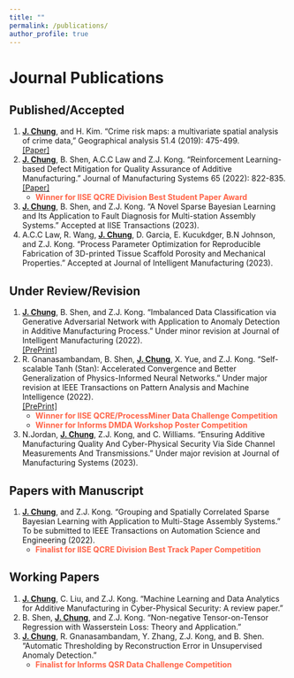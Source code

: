 ```yaml
---
title: ""
permalink: /publications/
author_profile: true
---
```

# Journal Publications 

## Published/Accepted 
1. <b><ins>J. Chung</ins></b>, and H. Kim.  “Crime risk maps: a multivariate spatial analysis of crime data,” Geographical analysis 51.4 (2019): 475-499. <br>[[Paper]](https://onlinelibrary.wiley.com/doi/full/10.1111/gean.12182) 
2. <b><ins>J. Chung</ins></b>, B. Shen, A.C.C Law and Z.J. Kong. “Reinforcement Learning-based Defect Mitigation for
Quality Assurance of Additive Manufacturing.” Journal of Manufacturing Systems 65 (2022): 822-835.
<br>[[Paper]](https://doi.org/10.1016/j.jmsy.2022.11.008) 
    * <span style="color: Tomato"> **Winner for IISE QCRE Division Best Student Paper Award**  </span>  
3. <b><ins>J. Chung</ins></b>, B. Shen, and Z.J. Kong. “A Novel Sparse Bayesian Learning and Its Application to Fault
Diagnosis for Multi-station Assembly Systems.” Accepted at IISE Transactions (2023).  
4. A.C.C Law, R. Wang, <b><ins>J. Chung</ins></b>, D. Garcia, E. Kucukdger, B.N Johnson, and Z.J. Kong. “Process Parameter Optimization for Reproducible Fabrication of 3D-printed Tissue Scaffold Porosity and Mechanical Properties.” Accepted at Journal of Intelligent Manufacturing (2023).

## Under Review/Revision
1. <b><ins>J. Chung</ins></b>, B. Shen, and Z.J. Kong. “Imbalanced Data Classification via Generative Adversarial Network
with Application to Anomaly Detection in Additive Manufacturing Process.” Under minor revision at Journal of Intelligent Manufacturing (2022). <br>[[PrePrint]](https://arxiv.org/abs/2210.17274v3) 
2. R. Gnanasambandam, B. Shen, <b><ins>J. Chung</ins></b>, X. Yue, and Z.J. Kong. “Self-scalable Tanh (Stan): Accelerated
Convergence and Better Generalization of Physics-Informed Neural Networks.” Under major revision at IEEE
Transactions on Pattern Analysis and Machine Intelligence (2022). <br>[[PrePrint]](https://arxiv.org/abs/2204.12589)
    * <span style="color: Tomato"> **Winner for IISE QCRE/ProcessMiner Data Challenge Competition**  </span> 
    * <span style="color: Tomato"> **Winner for Informs DMDA Workshop Poster Competition**  </span> 
3. N.Jordan, <b><ins>J. Chung</ins></b>, Z.J. Kong, and C. Williams. “Ensuring Additive Manufacturing Quality And Cyber-Physical Security Via Side Channel Measurements And Transmissions.” Under major revision at Journal of Manufacturing Systems (2023).

## Papers with Manuscript
1. <b><ins>J. Chung</ins></b>, and Z.J. Kong. “Grouping and Spatially Correlated Sparse Bayesian Learning with Application
to Multi-Stage Assembly Systems.” To be submitted to IEEE Transactions on Automation Science and
Engineering (2022).
   * <span style="color: Tomato"> **Finalist for IISE QCRE Division Best Track Paper Competition**  </span> 

## Working Papers
1. <b><ins>J. Chung</ins></b>, C. Liu, and Z.J. Kong. “Machine Learning and Data Analytics for Additive Manufacturing in
Cyber-Physical Security: A review paper.”
2. B. Shen, <b><ins>J. Chung</ins></b>, and Z.J. Kong. “Non-negative Tensor-on-Tensor Regression with Wasserstein Loss: Theory and Application.”
3. <b><ins>J. Chung</ins></b>, R. Gnanasambandam, Y. Zhang, Z.J. Kong, and B. Shen. “Automatic Thresholding by
Reconstruction Error in Unsupervised Anomaly Detection.” 
    * <span style="color: Tomato"> **Finalist for Informs QSR Data Challenge Competition**  </span>  
